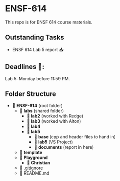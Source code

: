 # ENSF-614

This repo is for ENSF 614 course materials.

## Outstanding Tasks

- ENSF 614 Lab 5 report 📥

## Deadlines 📅:

Lab 5: Monday before 11:59 PM.

## Folder Structure

- 📁 **ENSF-614** (root folder)
  - 📁 **labs** (shared folder)
    - 📁 **lab2** (worked with Redge)
    - 📁 **lab3** (worked with Alton)
    - 📁 **lab4**
    - 📁 **lab5**
      - 📁 **base** (cpp and header files to hand in)
      - 📁 **lab5** (VS Project)
      - 📝 **documents** (report in here)
  - 📁 **template**
  - 📁 **Playground**
    - 📁 **Christian**
  - 📄 .gitignore
  - 📄 README.md
